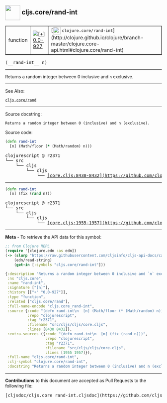 ## <img width="48px" valign="middle" src="http://i.imgur.com/Hi20huC.png"> cljs.core/rand-int

 <table border="1">
<tr>

<td>function</td>
<td><a href="https://github.com/cljsinfo/cljs-api-docs/tree/0.0-927"><img valign="middle" alt="[+] 0.0-927" src="https://img.shields.io/badge/+-0.0--927-lightgrey.svg"></a> </td>
<td>
[<img height="24px" valign="middle" src="http://i.imgur.com/1GjPKvB.png"> <samp>clojure.core/rand-int</samp>](http://clojure.github.io/clojure/branch-master/clojure.core-api.html#clojure.core/rand-int)
</td>
</tr>
</table>

 <samp>
(__rand-int__ n)<br>
</samp>

---

Returns a random integer between 0 inclusive and `n` exclusive.

---


See Also:

[`cljs.core/rand`](cljs.core_rand.md)<br>

---

Source docstring:

```
Returns a random integer between 0 (inclusive) and n (exclusive).
```

Source code:

```clj
(defn rand-int
  [n] (Math/floor (* (Math/random) n)))
```

 <pre>
clojurescript @ r2371
└── src
    └── cljs
        └── cljs
            └── <ins>[core.cljs:8430-8432](https://github.com/clojure/clojurescript/blob/r2371/src/cljs/cljs/core.cljs#L8430-L8432)</ins>
</pre>


---

```clj
(defn rand-int
  [n] (fix (rand n)))
```

 <pre>
clojurescript @ r2371
└── src
    └── cljs
        └── cljs
            └── <ins>[core.cljs:1955-1957](https://github.com/clojure/clojurescript/blob/r2371/src/cljs/cljs/core.cljs#L1955-L1957)</ins>
</pre>

---

__Meta__ - To retrieve the API data for this symbol:

```clj
;; from Clojure REPL
(require '[clojure.edn :as edn])
(-> (slurp "https://raw.githubusercontent.com/cljsinfo/cljs-api-docs/catalog/cljs-api.edn")
    (edn/read-string)
    (get-in [:symbols "cljs.core/rand-int"]))
```

```clj
{:description "Returns a random integer between 0 inclusive and `n` exclusive.",
 :ns "cljs.core",
 :name "rand-int",
 :signature ["[n]"],
 :history [["+" "0.0-927"]],
 :type "function",
 :related ["cljs.core/rand"],
 :full-name-encode "cljs.core_rand-int",
 :source {:code "(defn rand-int\n  [n] (Math/floor (* (Math/random) n)))",
          :repo "clojurescript",
          :tag "r2371",
          :filename "src/cljs/cljs/core.cljs",
          :lines [8430 8432]},
 :extra-sources ({:code "(defn rand-int\n  [n] (fix (rand n)))",
                  :repo "clojurescript",
                  :tag "r2371",
                  :filename "src/cljs/cljs/core.cljs",
                  :lines [1955 1957]}),
 :full-name "cljs.core/rand-int",
 :clj-symbol "clojure.core/rand-int",
 :docstring "Returns a random integer between 0 (inclusive) and n (exclusive)."}

```

---

__Contributions__ to this document are accepted as Pull Requests to the following file:

 <pre>
[cljsdoc/cljs.core_rand-int.cljsdoc](https://github.com/cljsinfo/cljs-api-docs/blob/master/cljsdoc/cljs.core_rand-int.cljsdoc)
</pre>

